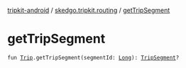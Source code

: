 [tripkit-android](../index.md) / [skedgo.tripkit.routing](index.md) / [getTripSegment](./get-trip-segment.md)

# getTripSegment

`fun `[`Trip`](-trip/index.md)`.getTripSegment(segmentId: `[`Long`](https://kotlinlang.org/api/latest/jvm/stdlib/kotlin/-long/index.html)`): `[`TripSegment`](-trip-segment/index.md)`?`
